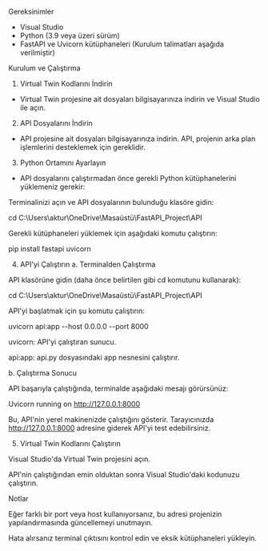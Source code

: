 Gereksinimler

- Visual Studio
- Python (3.9 veya üzeri sürüm)
- FastAPI ve Uvicorn kütüphaneleri (Kurulum talimatları aşağıda verilmiştir)

Kurulum ve Çalıştırma

1. Virtual Twin Kodlarını İndirin
- Virtual Twin projesine ait dosyaları bilgisayarınıza indirin ve Visual Studio ile açın.

2. API Dosyalarını İndirin
- API projesine ait dosyaları bilgisayarınıza indirin. API, projenin arka plan işlemlerini desteklemek için gereklidir.

3. Python Ortamını Ayarlayın
- API dosyalarını çalıştırmadan önce gerekli Python kütüphanelerini yüklemeniz gerekir:

Terminalinizi açın ve API dosyalarının bulunduğu klasöre gidin:

cd C:\Users\aktur\OneDrive\Masaüstü\FastAPI_Project\API

Gerekli kütüphaneleri yüklemek için aşağıdaki komutu çalıştırın:

pip install fastapi uvicorn

4. API'yi Çalıştırın
a. Terminalden Çalıştırma

API klasörüne gidin (daha önce belirtilen gibi cd komutunu kullanarak):

cd C:\Users\aktur\OneDrive\Masaüstü\FastAPI_Project\API

API'yi başlatmak için şu komutu çalıştırın:

uvicorn api:app --host 0.0.0.0 --port 8000

uvicorn: API'yi çalıştıran sunucu.

api:app: api.py dosyasındaki app nesnesini çalıştırır.

b. Çalıştırma Sonucu

API başarıyla çalıştığında, terminalde aşağıdaki mesajı görürsünüz:

Uvicorn running on http://127.0.0.1:8000

Bu, API'nin yerel makinenizde çalıştığını gösterir. Tarayıcınızda http://127.0.0.1:8000 adresine giderek API'yi test edebilirsiniz.

5. Virtual Twin Kodlarını Çalıştırın

Visual Studio'da Virtual Twin projesini açın.

API'nin çalıştığından emin olduktan sonra Visual Studio'daki kodunuzu çalıştırın.

Notlar

Eğer farklı bir port veya host kullanıyorsanız, bu adresi projenizin yapılandırmasında güncellemeyi unutmayın.

Hata alırsanız terminal çıktısını kontrol edin ve eksik kütüphaneleri yükleyin.
